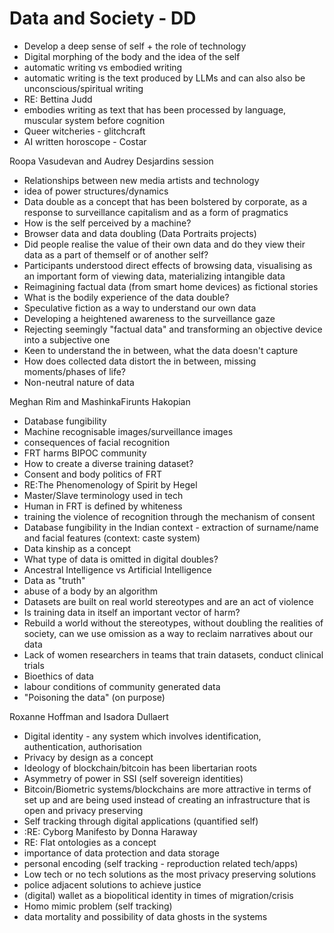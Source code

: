 # Data and Society - DD

* Develop a deep sense of self + the role of technology
* Digital morphing of the body and the idea of the self
* automatic writing vs embodied writing
* automatic writing is the text produced by LLMs and can also also be unconscious/spiritual writing
* RE: Bettina Judd
* embodies writing as text that has been processed by language, muscular system before cognition
* Queer witcheries - glitchcraft
* AI written horoscope - Costar

Roopa Vasudevan and Audrey Desjardins session

* Relationships between new media artists and technology
* idea of power structures/dynamics
* Data double as a concept that has been bolstered by corporate, as a response to surveillance capitalism and as a form of pragmatics
* How is the self perceived by a machine?
* Browser data and data doubling (Data Portraits projects)
* Did people realise the value of their own data and do they view their data as a part of themself or of another self?
* Participants understood direct effects of browsing data, visualising as an important form of viewing data, materializing intangible data
* Reimagining factual data (from smart home devices) as fictional stories
* What is the bodily experience of the data double?
* Speculative fiction as a way to understand our own data
* Developing a heightened awareness to the surveillance gaze
* Rejecting seemingly "factual data" and transforming an objective device into a subjective one
* Keen to understand the in between, what the data doesn't capture
* How does collected data distort the in between, missing moments/phases of life?
* Non-neutral nature of data

Meghan Rim and MashinkaFirunts Hakopian

* Database fungibility
* Machine recognisable images/surveillance images
* consequences of facial recognition
* FRT harms BIPOC community
* How to create a diverse training dataset?
* Consent and body politics of FRT
* RE:The Phenomenology of Spirit by Hegel
* Master/Slave terminology used in tech
* Human in FRT is defined by whiteness
* training the violence of recognition through the mechanism of consent
* Database fungibility in the Indian context - extraction of surname/name and facial features (context: caste system)
* Data kinship as a concept
* What type of data is omitted in digital doubles?
* Ancestral Intelligence vs Artificial Intelligence
* Data as "truth"
* abuse of a body by an algorithm
* Datasets are built on real world stereotypes and are an act of violence
* Is training data in itself an important vector of harm?
* Rebuild a world without the stereotypes, without doubling the realities of society, can we use omission as a way to reclaim narratives about our data
* Lack of women researchers in teams that train datasets, conduct clinical trials
* Bioethics of data
* labour conditions of community generated data
* "Poisoning the data" (on purpose)

Roxanne Hoffman and Isadora Dullaert

* Digital identity - any system which involves identification, authentication, authorisation
* Privacy by design as a concept
* Ideology of blockchain/bitcoin has been libertarian roots
* Asymmetry of power in SSI (self sovereign identities)
* Bitcoin/Biometric systems/blockchains are more attractive in terms of set up and are being used instead of creating an infrastructure that is open and privacy preserving
* Self tracking through digital applications (quantified self)
* :RE: Cyborg Manifesto by Donna Haraway
* RE: Flat ontologies as a concept
* importance of data protection and data storage
* personal encoding (self tracking - reproduction related tech/apps)
* Low tech or no tech solutions as the most privacy preserving solutions
* police adjacent solutions to achieve justice
* (digital) wallet as a biopolitical identity in times of migration/crisis
* Homo mimic problem (self tracking)
* data mortality and possibility of data ghosts in the systems
